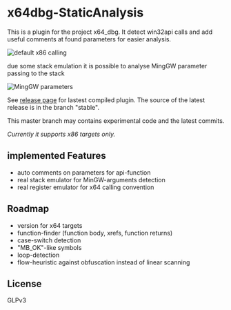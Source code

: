 x64dbg-StaticAnalysis
=====================

This is a plugin for the project x64_dbg. It detect win32api calls and add useful comments at found parameters for easier analysis.

![default x86 calling](https://raw.githubusercontent.com/x64dbg/x64dbg-StaticAnalysis/master/analysis2.PNG)

due some stack emulation it is possible to analyse MingGW parameter passing to the stack

![MingGW parameters](https://raw.githubusercontent.com/x64dbg/x64dbg-StaticAnalysis/master/analysis.PNG)

See [release page](https://github.com/x64dbg/x64dbg-StaticAnalysis/release) for lastest compiled plugin. The source of the latest release is in the branch "stable".

This master branch may contains experimental code and the latest commits.

*Currently it supports x86 targets only.*


## implemented Features
- auto comments on parameters for api-function
- real stack emulator for MinGW-arguments detection
- real register emulator for x64 calling convention

## Roadmap

- version for x64 targets
- function-finder (function body, xrefs, function returns)
- case-switch detection
- "MB_OK"-like symbols
- loop-detection
- flow-heuristic against obfuscation instead of linear scanning

## License
GLPv3
